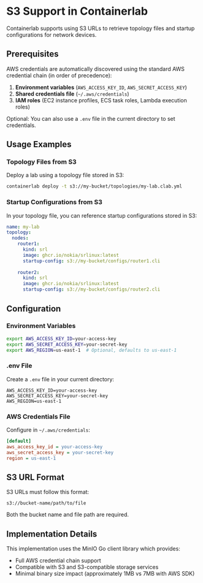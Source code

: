 # S3 Support in Containerlab

Containerlab supports using S3 URLs to retrieve topology files and startup configurations for network devices.

## Prerequisites

AWS credentials are automatically discovered using the standard AWS credential chain (in order of precedence):

1. **Environment variables** (`AWS_ACCESS_KEY_ID`, `AWS_SECRET_ACCESS_KEY`)
2. **Shared credentials file** (`~/.aws/credentials`)
3. **IAM roles** (EC2 instance profiles, ECS task roles, Lambda execution roles)

Optional: You can also use a `.env` file in the current directory to set credentials.

## Usage Examples

### Topology Files from S3

Deploy a lab using a topology file stored in S3:

```bash
containerlab deploy -t s3://my-bucket/topologies/my-lab.clab.yml
```

### Startup Configurations from S3

In your topology file, you can reference startup configurations stored in S3:

```yaml
name: my-lab
topology:
  nodes:
    router1:
      kind: srl
      image: ghcr.io/nokia/srlinux:latest
      startup-config: s3://my-bucket/configs/router1.cli
    
    router2:
      kind: srl
      image: ghcr.io/nokia/srlinux:latest
      startup-config: s3://my-bucket/configs/router2.cli
```

## Configuration

### Environment Variables
```bash
export AWS_ACCESS_KEY_ID=your-access-key
export AWS_SECRET_ACCESS_KEY=your-secret-key
export AWS_REGION=us-east-1  # Optional, defaults to us-east-1
```

### .env File
Create a `.env` file in your current directory:
```
AWS_ACCESS_KEY_ID=your-access-key
AWS_SECRET_ACCESS_KEY=your-secret-key
AWS_REGION=us-east-1
```

### AWS Credentials File
Configure in `~/.aws/credentials`:
```ini
[default]
aws_access_key_id = your-access-key
aws_secret_access_key = your-secret-key
region = us-east-1
```

## S3 URL Format

S3 URLs must follow this format:
```
s3://bucket-name/path/to/file
```
Both the bucket name and file path are required.

## Implementation Details

This implementation uses the MinIO Go client library which provides:
- Full AWS credential chain support
- Compatible with S3 and S3-compatible storage services
- Minimal binary size impact (approximately 1MB vs 7MB with AWS SDK)